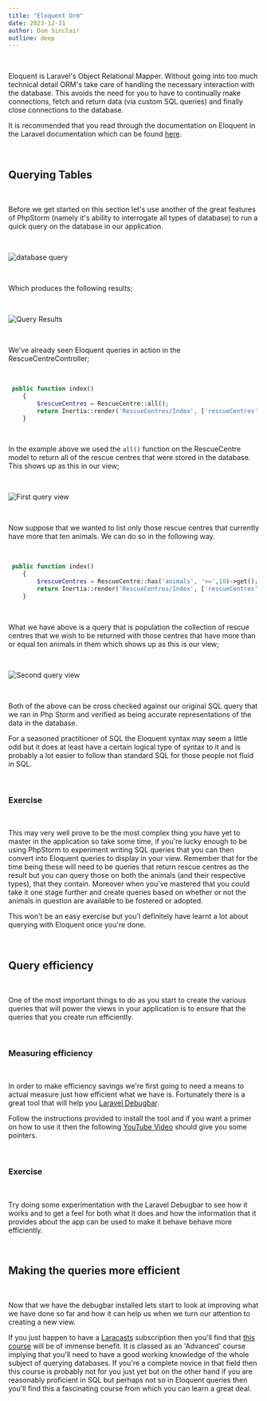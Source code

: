```yaml
---
title: "Eloquent Orm"
date: 2023-12-31
author: Dom Sinclair
outline: deep
---
```


<br>

Eloquent is Laravel's Object Relational Mapper. Without going into too much technical detail ORM's take care of handling the necessary interaction with the database. This avoids the need for you to have to continually make connections, fetch and return data (via custom SQL queries) and finally close connections to the database.

It is recommended that you read through the documentation on Eloquent in the Laravel documentation which can be found [here](https://laravel.com/docs/10.x/eloquent).

<br>

## Querying Tables

<br>

Before we get started on this section let's use another of the great features of PhpStorm (namely it's ability to interrogate all types of database) to run a quick query on the database in our application.

<br>

![database query](./images/eloquent3.jpg)

<br>

Which produces the following results;

<br>

![Query Results](images/eloquent4.jpg)

<br>

We've already seen Eloquent queries in action in the RescueCentreController;

<br>

```php
 public function index()
    {
        $rescueCentres = RescueCentre::all();
        return Inertia::render('RescueCentres/Index', ['rescueCentres' => $rescueCentres]);
    }
```

<br>

In the example above we used the `all()` function on the RescueCentre model to return all of the rescue centres that were stored in the database. This shows up as this in our view;

<br>

![First query view](images/eloquent1.jpg)

<br>

Now suppose that we wanted to list only those rescue centres that currently have more that ten animals. We can do so in the following way.

<br>

```php
 public function index()
    {
        $rescueCentres = RescueCentre::has('animals', '>=',10)->get();
        return Inertia::render('RescueCentres/Index', ['rescueCentres' => $rescueCentres]);
    }
```

<br>

What we have above is a query that is population the collection of rescue centres that we wish to be returned with those centres that have more than or equal ten animals in them which shows up as this is our view;

<br>

![Second query view](images/eloquent2.jpg)

<br>

Both of the above can be cross checked against our original SQL query that we ran in Php Storm and verified as being accurate representations of the data in the database.

For a seasoned practitioner of SQL the Eloquent syntax may seem a little odd but it does at least have a certain logical type of syntax to it and is probably a lot easier to follow than standard SQL for those people not fluid in SQL.

<br>

### Exercise

<br>

This may very well prove to be the most complex thing you have yet to master in the application so take some time, if you're lucky enough to be using PhpStorm to experiment writing SQL queries that you can then convert into Eloquent queries to display in your view. Remember that for the time being these will need to be queries that return rescue centres as the result but you can query those on both the animals (and their respective types), that they contain. Moreover when you've mastered that you could take it one stage further and create queries based on whether or not the animals in question are available to be fostered or adopted.

This won't be an easy exercise but you'l definitely have learnt a lot about querying with Eloquent once you're done.

<br>

## Query efficiency

<br>

One of the most important things to do as you start to create the various queries that will power the views in your application is to ensure that the queries that you create run efficiently.

<br>

### Measuring efficiency

<br>

In order to make efficiency savings we're first going to need a means to actual measure just how efficient what we have is. Fortunately there is a great tool that will help you [Laravel Debugbar](https://github.com/barryvdh/laravel-debugbar).

Follow the instructions provided to install the tool and if you want a primer on how to use it then the following [YouTube Video](https://www.youtube.com/watch?v=m4yGbEHwN4Q) should give you some pointers.

<br>

### Exercise

<br>

Try doing some experimentation with the Laravel Debugbar to see how it works and to get a feel for both what it does and how the information that it provides about the app can be used to make it behave behave more efficiently.

<br>

## Making the queries more efficient

<br>

Now that we have the debugbar installed lets start to look at improving what we have done so far and how it can help us when we turn our attention to creating a new view.

If you just happen to have a [Laracasts](https://laracasts.com/) subscription then you'll find that [this course](https://laracasts.com/series/eloquent-performance-patterns) will be of immense benefit. It is classed as an 'Advanced' course implying that you'll need to have a good working knowledge of the whole subject of querying databases. If you're a complete novice in that field then this course is probably not for you just yet but on the other hand if you are reasonably proficient in SQL but perhaps not so in Eloquent queries then you'll find this a fascinating course from which you can learn a great deal.
